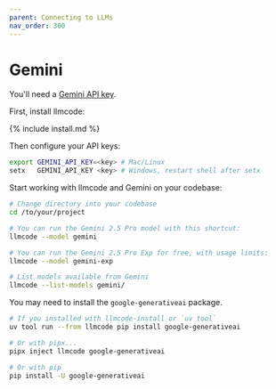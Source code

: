 ```yaml
---
parent: Connecting to LLMs
nav_order: 300
---
```


# Gemini

You'll need a [Gemini API key](https://aistudio.google.com/app/u/2/apikey).

First, install llmcode:

{% include install.md %}

Then configure your API keys:

```bash
export GEMINI_API_KEY=<key> # Mac/Linux
setx   GEMINI_API_KEY <key> # Windows, restart shell after setx
```

Start working with llmcode and Gemini on your codebase:


```bash
# Change directory into your codebase
cd /to/your/project

# You can run the Gemini 2.5 Pro model with this shortcut:
llmcode --model gemini

# You can run the Gemini 2.5 Pro Exp for free, with usage limits:
llmcode --model gemini-exp

# List models available from Gemini
llmcode --list-models gemini/
```

You may need to install the `google-generativeai` package. 

```bash
# If you installed with llmcode-install or `uv tool`
uv tool run --from llmcode pip install google-generativeai

# Or with pipx...
pipx inject llmcode google-generativeai

# Or with pip
pip install -U google-generativeai
```
